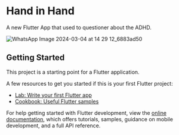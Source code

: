 # Hand in Hand
A new Flutter App that used to questioner about the ADHD.

![WhatsApp Image 2024-03-04 at 14 29 12_6883ad50](https://github.com/AlDos024/Hand_in_Hand/assets/106039568/c3a4de95-3cd5-43c7-8a72-d2a17987880e)

## Getting Started

This project is a starting point for a Flutter application.

A few resources to get you started if this is your first Flutter project:

- [Lab: Write your first Flutter app](https://docs.flutter.dev/get-started/codelab)
- [Cookbook: Useful Flutter samples](https://docs.flutter.dev/cookbook)

For help getting started with Flutter development, view the
[online documentation](https://docs.flutter.dev/), which offers tutorials,
samples, guidance on mobile development, and a full API reference.
